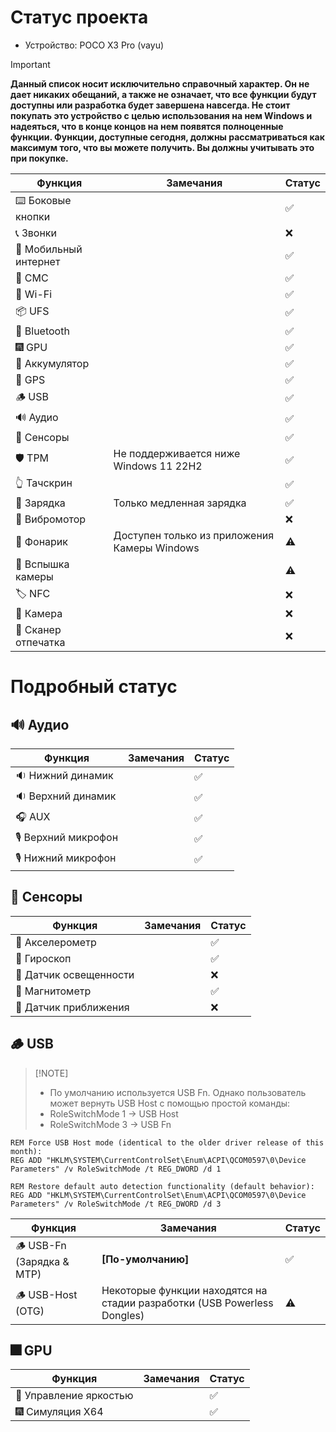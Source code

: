 # Статус проекта

- Устройство: POCO X3 Pro (vayu)

> [!IMPORTANT]
> **Данный список носит исключительно справочный характер. Он не дает никаких обещаний, а также не означает, что все функции будут доступны или разработка будет завершена навсегда. Не стоит покупать это устройство с целью использования на нем Windows и надеяться, что в конце концов на нем появятся полноценные функции. Функции, доступные сегодня, должны рассматриваться как максимум того, что вы можете получить. Вы должны учитывать это при покупке.**

| Функция               | Замечания                                    | Статус         |
|-----------------------|----------------------------------------------|----------------|
| ⌨️ Боковые кнопки     |                                              | ✅            |
| 📞 Звонки             |                                              | ❌            |
| 📶 Мобильный интернет |                                              | ✅            |
| 💬 СМС                |                                              | ✅            |
| 🛜 Wi-Fi              |                                              | ✅            |
| 📦 UFS                |                                              | ✅            |
| 🔵 Bluetooth          |                                              | ✅            |
| 🎆 GPU                |                                              | ✅            |
| 🔋 Аккумулятор        |                                              | ✅            |
| 📌 GPS                |                                              | ✅            |
| 🪵 USB                |                                              | ✅            |
| 🔊 Аудио              |                                              | ✅            |
| 🧭 Сенсоры            |                                              | ✅            |
| 🛡️ TPM                | Не поддерживается ниже Windows 11 22H2       | ✅            |
| 👆 Тачскрин           |                                              | ✅            |
| 🔌 Зарядка            | Только медленная зарядка                     | ✅            |
| 📳 Вибромотор         |                                              | ❌            |
| 🔦 Фонарик            | Доступен только из приложения Камеры Windows | ⚠️            |
| 📸 Вспышка камеры     |                                              | ⚠️            |
| 🏷️ NFC                |                                              | ❌            |
| 📸 Камера             |                                              | ❌            |
| 🧬 Сканер отпечатка   |                                              | ❌            |

# Подробный статус

## 🔊 Аудио

| Функция                | Замечания                                   | Статус         |
|------------------------|---------------------------------------------|----------------|
| 🔉 Нижний динамик      |                                             | ✅            |
| 🔉 Верхний динамик     |                                             | ✅            |
| 🎧 AUX                 |                                             | ✅            |
| 🎙️ Верхний микрофон    |                                             | ✅            |
| 🎙️ Нижний микрофон     |                                             | ✅            |

## 🧭 Сенсоры

| Функция                | Замечания                                   | Статус         |
|------------------------|---------------------------------------------|----------------|
| 🧭 Акселерометр        |                                             | ✅            |
| 🧭 Гироскоп            |                                             | ✅            |
| 🧭 Датчик освещенности |                                             | ❌            |
| 🧭 Магнитометр         |                                             | ✅            |
| 🧭 Датчик приближения  |                                             | ❌            |

## 🪵 USB
>
> [!NOTE]
>
> - По умолчанию используется USB Fn. Однако пользователь может вернуть USB Host с помощью простой команды:
> - RoleSwitchMode 1 -> USB Host
> - RoleSwitchMode 3 -> USB Fn
>
```batch
REM Force USB Host mode (identical to the older driver release of this month):
REG ADD "HKLM\SYSTEM\CurrentControlSet\Enum\ACPI\QCOM0597\0\Device Parameters" /v RoleSwitchMode /t REG_DWORD /d 1
```

```batch
REM Restore default auto detection functionality (default behavior):
REG ADD "HKLM\SYSTEM\CurrentControlSet\Enum\ACPI\QCOM0597\0\Device Parameters" /v RoleSwitchMode /t REG_DWORD /d 3
```

| Функция                         | Замечания                                                                | Статус         |
|---------------------------------|--------------------------------------------------------------------------|----------------|
| 🪵 USB-Fn   (Зарядка & MTP)     | **[По-умолчанию]**                                                       | ✅            |
| 🪵 USB-Host (OTG)               | Некоторые функции находятся на стадии разработки (USB Powerless Dongles) | ⚠️            |

## 🎆 GPU

| Функция                 | Замечания                           | Статус         |
|-------------------------|-------------------------------------|----------------|
| 🔆 Управление яркостью  |                                     | ✅            |
| 🎆 Симуляция X64        |                                     | ✅            |
